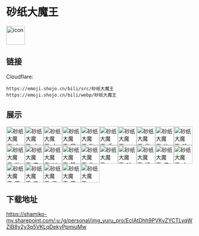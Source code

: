 # 砂纸大魔王
<img src="https://emoji.shojo.cn/bili/src/砂纸大魔王/icon.png" width="50" height="50" alt="icon">

## 链接
Cloudflare:
```
https://emoji.shojo.cn/bili/src/砂纸大魔王
https://emoji.shojo.cn/bili/webp/砂纸大魔王
```
## 展示
<img src="https://emoji.shojo.cn/bili/src/砂纸大魔王/砂纸大魔王-小猫奶茶.png" width="50" height="50" alt="砂纸大魔王-小猫奶茶"><img src="https://emoji.shojo.cn/bili/src/砂纸大魔王/砂纸大魔王-小猫雀.png" width="50" height="50" alt="砂纸大魔王-小猫雀"><img src="https://emoji.shojo.cn/bili/src/砂纸大魔王/砂纸大魔王-小猫学习.png" width="50" height="50" alt="砂纸大魔王-小猫学习"><img src="https://emoji.shojo.cn/bili/src/砂纸大魔王/砂纸大魔王-拜托.png" width="50" height="50" alt="砂纸大魔王-拜托"><img src="https://emoji.shojo.cn/bili/src/砂纸大魔王/砂纸大魔王-贴贴.png" width="50" height="50" alt="砂纸大魔王-贴贴"><img src="https://emoji.shojo.cn/bili/src/砂纸大魔王/砂纸大魔王-委屈巴巴.png" width="50" height="50" alt="砂纸大魔王-委屈巴巴"><img src="https://emoji.shojo.cn/bili/src/砂纸大魔王/砂纸大魔王-诶？.png" width="50" height="50" alt="砂纸大魔王-诶？"><img src="https://emoji.shojo.cn/bili/src/砂纸大魔王/砂纸大魔王-发抖.png" width="50" height="50" alt="砂纸大魔王-发抖"><img src="https://emoji.shojo.cn/bili/src/砂纸大魔王/砂纸大魔王-达咩.png" width="50" height="50" alt="砂纸大魔王-达咩"><img src="https://emoji.shojo.cn/bili/src/砂纸大魔王/砂纸大魔王-哈哈哈.png" width="50" height="50" alt="砂纸大魔王-哈哈哈"><img src="https://emoji.shojo.cn/bili/src/砂纸大魔王/砂纸大魔王-帅.png" width="50" height="50" alt="砂纸大魔王-帅"><img src="https://emoji.shojo.cn/bili/src/砂纸大魔王/砂纸大魔王-安然入睡.png" width="50" height="50" alt="砂纸大魔王-安然入睡"><img src="https://emoji.shojo.cn/bili/src/砂纸大魔王/砂纸大魔王-纠结.png" width="50" height="50" alt="砂纸大魔王-纠结"><img src="https://emoji.shojo.cn/bili/src/砂纸大魔王/砂纸大魔王-赞.png" width="50" height="50" alt="砂纸大魔王-赞"><img src="https://emoji.shojo.cn/bili/src/砂纸大魔王/砂纸大魔王-生气.png" width="50" height="50" alt="砂纸大魔王-生气"><img src="https://emoji.shojo.cn/bili/src/砂纸大魔王/砂纸大魔王-吓！.png" width="50" height="50" alt="砂纸大魔王-吓！"><img src="https://emoji.shojo.cn/bili/src/砂纸大魔王/砂纸大魔王-咕咕.png" width="50" height="50" alt="砂纸大魔王-咕咕"><img src="https://emoji.shojo.cn/bili/src/砂纸大魔王/砂纸大魔王-奸笑.png" width="50" height="50" alt="砂纸大魔王-奸笑"><img src="https://emoji.shojo.cn/bili/src/砂纸大魔王/砂纸大魔王-停止思考.png" width="50" height="50" alt="砂纸大魔王-停止思考"><img src="https://emoji.shojo.cn/bili/src/砂纸大魔王/砂纸大魔王-太好了.png" width="50" height="50" alt="砂纸大魔王-太好了"><img src="https://emoji.shojo.cn/bili/src/砂纸大魔王/砂纸大魔王-不愧是我.png" width="50" height="50" alt="砂纸大魔王-不愧是我"><img src="https://emoji.shojo.cn/bili/src/砂纸大魔王/砂纸大魔王-来咯.png" width="50" height="50" alt="砂纸大魔王-来咯"><img src="https://emoji.shojo.cn/bili/src/砂纸大魔王/砂纸大魔王-喜欢.png" width="50" height="50" alt="砂纸大魔王-喜欢"><img src="https://emoji.shojo.cn/bili/src/砂纸大魔王/砂纸大魔王-不是吧.png" width="50" height="50" alt="砂纸大魔王-不是吧"><img src="https://emoji.shojo.cn/bili/src/砂纸大魔王/砂纸大魔王-咦！.png" width="50" height="50" alt="砂纸大魔王-咦！">

## 下载地址

https://shamiko-my.sharepoint.com/:u:/g/personal/img_yuru_pro/EcIAtDhh9PVKvZYCTLyqWZIB8y2y3q5VKLqDekyPpmiuMw
